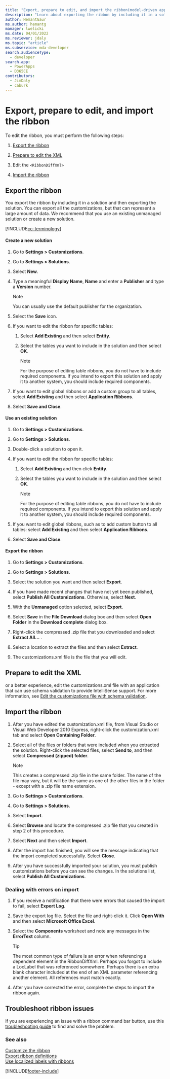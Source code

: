 ```yaml
---
title: "Export, prepare to edit, and import the ribbon(model-driven apps) | Microsoft Docs" # Intent and product brand in a unique string of 43-59 chars including spaces
description: "Learn about exporting the ribbon by including it in a solution and then exporting the solution. You can export all the customizations, but that can represent a large amount of data. We recommend that you use an existing unmanaged solution or create a new solution." # 115-145 characters including spaces. This abstract displays in the search result.
author: HemantGaur
ms.author: hemantg
manager: lwelicki
ms.date: 04/01/2022
ms.reviewer: jdaly
ms.topic: "article"
ms.subservice: mda-developer
search.audienceType: 
  - developer
search.app: 
  - PowerApps
  - D365CE
contributors: 
  - JimDaly
  - caburk
---
```

# Export, prepare to edit, and import the ribbon

To edit the ribbon, you must perform the following steps:  
  
1. [Export the ribbon](export-prepare-edit-import-ribbon.md#BKMK_ExportTheRibbon)  
  
2. [Prepare to edit the XML](export-prepare-edit-import-ribbon.md#BKMK_PrepareToEditTheXML)  
  
3. Edit the `<RibbonDiffXml>`  
  
4. [Import the ribbon](export-prepare-edit-import-ribbon.md#BKMK_ImportTheRibbon)  
  
<a name="BKMK_ExportTheRibbon"></a>

## Export the ribbon  

You export the ribbon by including it in a solution and then exporting the solution. You can export all the customizations, but that can represent a large amount of data. We recommend that you use an existing unmanaged solution or create a new solution.  

[!INCLUDE[cc-terminology](../data-platform/includes/cc-terminology.md)]

#### Create a new solution  
  
1. Go to **Settings > Customizations**.
1. Go to **Settings > Solutions**.
1. Select **New**.  
1. Type a meaningful **Display Name**, **Name** and enter a **Publisher** and type a **Version** number.  
  
   > [!NOTE]
   >  You can usually use the default publisher for the organization.  
  
1. Select the **Save** icon.  
  
1. If you want to edit the ribbon for specific tables:  
  
   1. Select **Add Existing** and then select **Entity**.  
  
   2. Select the tables you want to include in the solution and then select **OK**.  
  
       > [!NOTE]
       > For the purpose of editing table ribbons, you do not have to include required components. If you intend to export this solution and apply it to another system, you should include required components.  
  
1. If you want to edit global ribbons or add a custom group to all tables, select **Add Existing** and then select **Application Ribbons**.  
  
1. Select **Save and Close**.  
  
#### Use an existing solution  
  
1. Go to **Settings > Customizations**.
1. Go to **Settings > Solutions**. 
1. Double-click a solution to open it.  
  
1. If you want to edit the ribbon for specific tables:  
  
   1. Select **Add Existing** and then click **Entity**.  
  
   2. Select the tables you want to include in the solution and then select **OK**.  
  
       > [!NOTE]
       > For the purpose of editing table ribbons, you do not have to include required components. If you intend to export this solution and apply it to another system, you should include required components.  
  
1. If you want to edit global ribbons, such as to add custom button to all tables: select **Add Existing** and then select **Application Ribbons**.  
  
1. Select **Save and Close**.  
  
#### Export the ribbon  
  
1. Go to **Settings > Customizations**.
1. Go to **Settings > Solutions**.
  
1. Select the solution you want and then select **Export**.  
  
1. If you have made recent changes that have not yet been published, select **Publish All Customizations**. Otherwise, select **Next**.  
  
1. With the **Unmanaged** option selected, select **Export**.  
  
1. Select **Save** in the **File Download** dialog box and then select **Open Folder** in the **Download complete** dialog box.  
  
1. Right-click the compressed .zip file that you downloaded and select **Extract All...** .  
  
1. Select a location to extract the files and then select **Extract**.  
  
1. The customizations.xml file is the file that you will edit.  
  
<a name="BKMK_PrepareToEditTheXML"></a>   

## Prepare to edit the XML  
 or a better experience, edit the customizations.xml file with an application that can use schema validation to provide IntelliSense support. For more information, see [Edit the customizations file with schema validation](edit-customizations-xml-file-schema-validation.md).  
  
<a name="BKMK_ImportTheRibbon"></a>

## Import the ribbon  
  
1. After you have edited the customization.xml file, from Visual Studio or Visual Web Developer 2010 Express, right-click the customization.xml tab and select **Open Containing Folder**.  
  
1. Select all of the files or folders that were included when you extracted the solution. Right-click the selected files, select **Send to**, and then select **Compressed (zipped) folder**.  
  
   > [!NOTE]
   >  This creates a compressed .zip file in the same folder. The name of the file may vary, but it will be the same as one of the other files in the folder - except with a .zip file name extension.  
  
1. Go to **Settings > Customizations**.
1. Go to **Settings > Solutions**. 
  
1. Select **Import**.  
  
1. Select **Browse** and locate the compressed .zip file that you created in step 2 of this procedure.  
  
1. Select **Next** and then select **Import**.  
  
1. After the import has finished, you will see the message indicating that the import completed successfully. Select **Close**.  
  
1. After you have successfully imported your solution, you must publish customizations before you can see the changes. In the solutions list, select **Publish All Customizations**.  
  
<a name="BKMK_DealWithErrorsOnImport"></a>   

### Dealing with errors on import  
  
1. If you receive a notification that there were errors that caused the import to fail, select **Export Log**.  
  
2. Save the export log file. Select the file and right-click it. Click **Open With** and then select **Microsoft Office Excel**.  
  
3.  Select the **Components** worksheet and note any messages in the **ErrorText** column.  
  
    > [!TIP]
    > The most common type of failure is an error when referencing a dependent element in the RibbonDiffXml. Perhaps you forgot to include a LocLabel that was referenced somewhere. Perhaps there is an extra blank character included at the end of an XML parameter referencing another element. All references must match exactly.  
  
4. After you have corrected the error, complete the steps to import the ribbon again.  

## Troubleshoot ribbon issues

If you are experiencing an issue with a ribbon command bar button, use this [troubleshooting guide](/troubleshoot/power-platform/power-apps/ribbon-issues-button-hidden?tabs=delete) to find and solve the problem.

### See also  
 [Customize the ribbon](customize-commands-ribbon.md)   
 [Export ribbon definitions](export-ribbon-definitions.md)   
 [Use localized labels with ribbons](use-localized-labels-ribbons.md)


[!INCLUDE[footer-include](../../includes/footer-banner.md)]